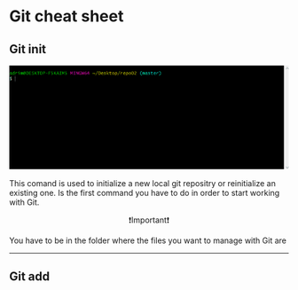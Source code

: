 # Git cheat sheet  

## Git init  

  ![git init](gifs/gitInit.gif)

  This comand is used to initialize a new local git repositry or reinitialize an existing one. Is the first command you have to do in order to start working with Git.  
<center>

:exclamation:Important:exclamation: 
</center>
You have to be in the folder where the files you want to manage with Git are

---
## Git add


